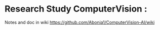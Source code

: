 # Research Study ComputerVision :

Notes and doc in wiki https://github.com/Abonia1/ComputerVision-AI/wiki





